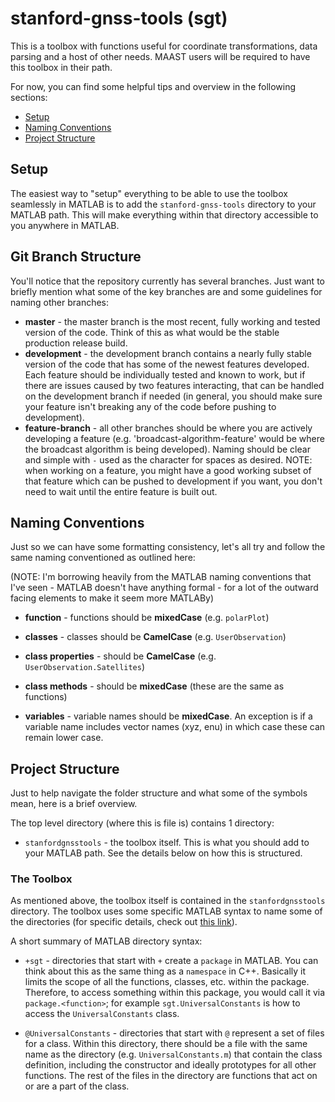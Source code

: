 # stanford-gnss-tools (sgt)
This is a toolbox with functions useful for coordinate transformations, data parsing and a host of other needs. MAAST users will be required to have this toolbox in their path.

For now, you can find some helpful tips and overview in the following sections:

 - [Setup](#setup)
 - [Naming Conventions](#naming-conventions)
 - [Project Structure](#project-structure)


## Setup ##

The easiest way to "setup" everything to be able to use the toolbox seamlessly in MATLAB is to add the `stanford-gnss-tools` directory to your MATLAB path.  This will make everything within that directory accessible to you anywhere in MATLAB.


## Git Branch Structure ##

You'll notice that the repository currently has several branches.  Just want to briefly mention what some of the key branches are and some guidelines for naming other branches:

 - **master** - the master branch is the most recent, fully working and tested version of the code.  Think of this as what would be the stable production release build.
 - **development** - the development branch contains a nearly fully stable version of the code that has some of the newest features developed.  Each feature should be individually tested and known to work, but if there are issues caused by two features interacting, that can be handled on the development branch if needed (in general, you should make sure your feature isn't breaking any of the code before pushing to development).
 - **feature-branch** - all other branches should be where you are actively developing a feature (e.g. 'broadcast-algorithm-feature' would be where the broadcast algorithm is being developed).  Naming should be clear and simple with `-` used as the character for spaces as desired.  NOTE: when working on a feature, you might have a good working subset of that feature which can be pushed to development if you want, you don't need to wait until the entire feature is built out.

## Naming Conventions ##

Just so we can have some formatting consistency, let's all try and follow the same naming conventioned as outlined here:

(NOTE: I'm borrowing heavily from the MATLAB naming conventions that I've seen - MATLAB doesn't have anything formal - for a lot of the outward facing elements to make it seem more MATLABy)

 - **function** - functions should be **mixedCase** (e.g. `polarPlot`)

 - **classes** - classes should be **CamelCase** (e.g. `UserObservation`)

 - **class properties** - should be **CamelCase** (e.g. `UserObservation.Satellites`)

 - **class methods** - should be **mixedCase** (these are the same as functions)

 - **variables** - variable names should be **mixedCase**. An exception is if a variable name includes vector names (xyz, enu) in which case these can remain lower case.


## Project Structure ##

Just to help navigate the folder structure and what some of the symbols mean, here is a brief overview.

The top level directory (where this is file is) contains 1 directory:

 - `stanfordgnsstools` - the toolbox itself.  This is what you should add to your MATLAB path.  See the details below on how this is structured.


### The Toolbox ###

As mentioned above, the toolbox itself is contained in the `stanfordgnsstools` directory.  The toolbox uses some specific MATLAB syntax to name some of the directories (for specific details, check out [this link](https://www.mathworks.com/help/matlab/matlab_oop/scoping-classes-with-packages.html)).

A short summary of MATLAB directory syntax:

 - `+sgt` - directories that start with `+` create a `package` in MATLAB.  You can think about this as the same thing as a `namespace` in C++.  Basically it limits the scope of all the functions, classes, etc. within the package.  Therefore, to access something within this package, you would call it via `package.<function>`; for example `sgt.UniversalConstants` is how to access the `UniversalConstants` class.

 - `@UniversalConstants` - directories that start with `@` represent a set of files for a class.  Within this directory, there should be a file with the same name as the directory (e.g. `UniversalConstants.m`) that contain the class definition, including the constructor and ideally prototypes for all other functions.  The rest of the files in the directory are functions that act on or are a part of the class.


